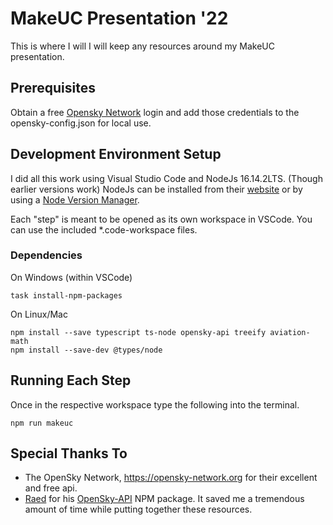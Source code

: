 # MakeUC Presentation '22
This is where I will I will keep any resources around my MakeUC presentation. 

## Prerequisites
Obtain a free [Opensky Network](https://opensky-network.org/) login and add those credentials to the opensky-config.json for local use. 

## Development Environment Setup
I did all this work using Visual Studio Code and NodeJs 16.14.2LTS. (Though earlier versions work) NodeJs can be installed from their [website](https://nodejs.org/en/blog/release/v16.14.2/) or by using a [Node Version Manager](https://github.com/coreybutler/nvm-windows). 

Each "step" is meant to be opened as its own workspace in VSCode. You can use the included *.code-workspace files. 

### Dependencies
On Windows (within VSCode)
```
task install-npm-packages
```

On Linux/Mac
```
npm install --save typescript ts-node opensky-api treeify aviation-math
npm install --save-dev @types/node
```

## Running Each Step
Once in the respective workspace type the following into the terminal.
``` 
npm run makeuc
```

## Special Thanks To
- The OpenSky Network, https://opensky-network.org for their excellent and free api. 
- [Raed](https://github.com/raed667) for his [OpenSky-API](https://www.npmjs.com/package/opensky-api) NPM package. It saved me a tremendous amount of time while putting together these resources. 

